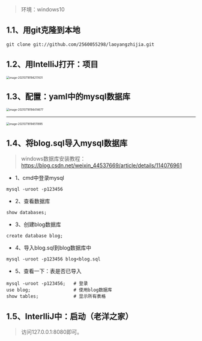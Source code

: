 > 环境：windows10


## 1.1、用git克隆到本地

~~~shell
git clone git://github.com/2560055298/laoyangzhijia.git
~~~



## 1.2、用IntelliJ打开：项目

<img src="https://cdn.laoyangzhijia.com/my-picture-master/picture9/image-20210718194217431.png" alt="image-20210718194217431" style="zoom: 50%;" />



## 1.3、配置：yaml中的mysql数据库

<img src="https://cdn.laoyangzhijia.com/my-picture-master/picture9/image-20210718194414677.png" alt="image-20210718194414677" style="zoom: 50%;" />

---

<img src="https://cdn.laoyangzhijia.com/my-picture-master/picture9/image-20210718194511895.png" alt="image-20210718194511895" style="zoom: 50%;" />



## 1.4、将blog.sql导入mysql数据库

> windows数据库安装教程：https://blog.csdn.net/weixin_44537669/article/details/114076961



- 1、cmd中登录mysql

~~~mysql
mysql -uroot -p123456
~~~



- 2、查看数据库

~~~mysql
show databases;
~~~



- 3、创建blog数据库

~~~mysql
create database blog;
~~~



- 4、导入blog.sql到blog数据库中 

~~~mysql
mysql -uroot -p123456 blog<blog.sql
~~~



- 5、查看一下：表是否已导入

~~~mysql
mysql -uroot -p123456;   # 登录
use blog;				 # 使用blog数据库
show tables;			 # 显示所有表格
~~~



## 1.5、InterlliJ中：启动（老洋之家）
> 访问127.0.0.1:8080即可。
